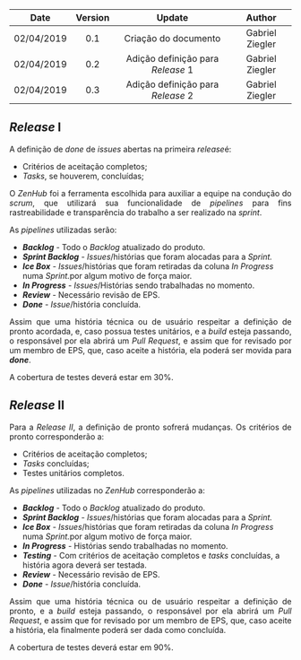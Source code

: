 |Date|Version|Update|Author|
|:--:|:----:|:-------:|:---:|
|02/04/2019|0.1|Criação do documento|Gabriel Ziegler|
|02/04/2019|0.2|Adição definição para <i>Release</i> 1|Gabriel Ziegler|
|02/04/2019|0.3|Adição definição para <i>Release</i> 2|Gabriel Ziegler|

## _Release_ I  

<p align="justify">
A definição de <i>done</i> de <i>issues</i> abertas na primeira <i>release</i>é:
</p>
<ul>
    <li>Critérios de aceitação completos;</li>
    <li><i>Tasks</i>, se houverem, concluídas;</li>
</ul>

<p align="justify">
O <i>ZenHub</i> foi a ferramenta escolhida para auxiliar a equipe na condução do <i>scrum</i>, que utilizará sua funcionalidade de <i>pipelines</i> para fins rastreabilidade e transparência do trabalho a ser realizado na <i>sprint</i>.
</p>
As <i>pipelines</i> utilizadas serão:
<ul>
    <li><b><i>Backlog</i></b> - Todo o <i>Backlog</i> atualizado do produto.</li>
    <li><b><i>Sprint Backlog</i></b> - <i>Issues</i>/histórias que foram alocadas para a <i>Sprint.</i></li>
    <li><b><i>Ice Box</i></b> - <i>Issues</i>/histórias que foram retiradas da coluna <i>In Progress</i> numa <i>Sprint.</i>por algum motivo de força maior.</li>
    <li><b><i>In Progress</i></b> - <i>Issues</i>/Histórias sendo trabalhadas no momento.</li>
    <li><b><i>Review</i></b> - Necessário revisão de EPS.</li>
    <li><b><i>Done</i></b> - <i>Issue</i>/história concluída.</li>
</ul>  

<p align="justify">
Assim que uma história técnica ou de usuário respeitar a definição de pronto acordada, e, caso possua testes unitários, e a <i>build</i> esteja passando, o responsável por ela abrirá um <i>Pull Request</i>, e assim que for revisado por um membro de EPS, que, caso aceite a história, ela poderá ser movida para <i><b>done</b></i>.    

A cobertura de testes deverá estar em 30%.
</p>

## _Release_ II

<p align="justify">
Para a <i>Release II</i>, a definição de pronto sofrerá mudanças.
Os critérios de pronto corresponderão a:
<ul>
    <li>Critérios de aceitação completos;</li>
    <li><i>Tasks</i> concluídas;</li>
    <li>Testes unitários completos.</li>
</ul>

As <i>pipelines</i> utilizadas no <i>ZenHub</i> corresponderão a:
<ul>
    <li><b><i>Backlog</i></b> - Todo o <i>Backlog</i> atualizado do produto.</li>
    <li><b><i>Sprint Backlog</i></b> - <i>Issues</i>/histórias que foram alocadas para a <i>Sprint.</i></li>
    <li><b><i>Ice Box</i></b> - <i>Issues</i>/histórias que foram retiradas da coluna <i>In Progress</i> numa <i>Sprint.</i>por algum motivo de força maior.</li>
    <li><b><i>In Progress</i></b> - Histórias sendo trabalhadas no momento.</li>
    <li><b><i>Testing</i></b> - Com critérios de aceitação completos e <i>tasks</i> concluídas, a história agora deverá ser testada.</li>
    <li><b><i>Review</i></b> - Necessário revisão de EPS.</li>
    <li><b><i>Done</i></b> - <i>Issue</i>/história concluída.</li>
</ul> 

<p align="justify">
Assim que uma história técnica ou de usuário respeitar a definição de pronto, e a <i>build</i> esteja passando, o responsável por ela abrirá um <i>Pull Request</i></a>, e assim que for revisado por um membro de EPS, que, caso aceite a história, ela finalmente poderá ser dada como concluída.    

A cobertura de testes deverá estar em 90%.
</p>
